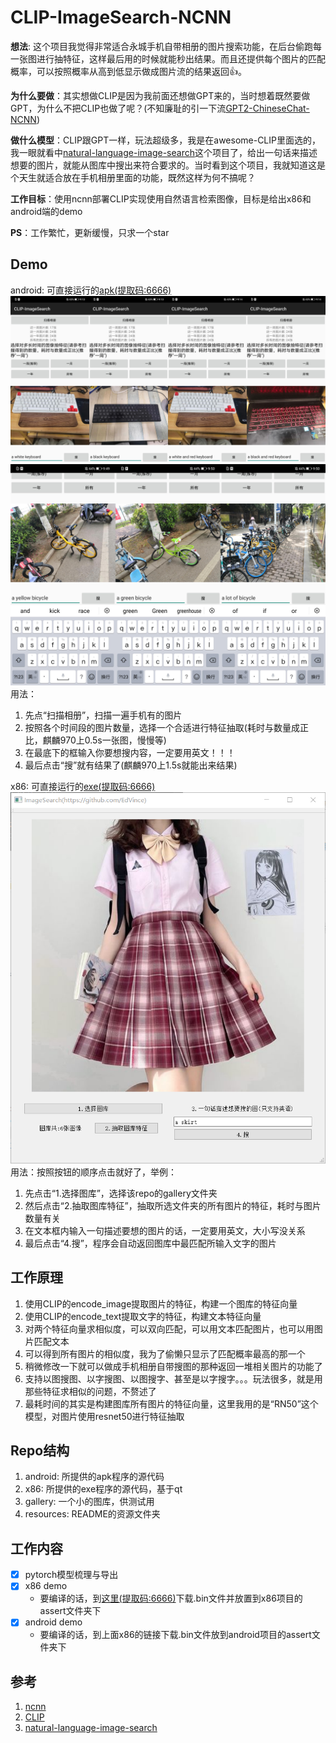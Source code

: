 # CLIP-ImageSearch-NCNN

**想法**: 这个项目我觉得非常适合永城手机自带相册的图片搜索功能，在后台偷跑每一张图进行抽特征，这样最后用的时候就能秒出结果。而且还提供每个图片的匹配概率，可以按照概率从高到低显示做成图片流的结果返回👍。

**为什么要做**：其实想做CLIP是因为我前面还想做GPT来的，当时想着既然要做GPT，为什么不把CLIP也做了呢？(不知廉耻的引一下流[GPT2-ChineseChat-NCNN](https://github.com/EdVince/GPT2-ChineseChat-NCNN))

**做什么模型**：CLIP跟GPT一样，玩法超级多，我是在awesome-CLIP里面选的，我一眼就看中[natural-language-image-search](https://github.com/haltakov/natural-language-image-search)这个项目了，给出一句话来描述想要的图片，就能从图库中搜出来符合要求的。当时看到这个项目，我就知道这是个天生就适合放在手机相册里面的功能，既然这样为何不搞呢？

**工作目标**：使用ncnn部署CLIP实现使用自然语言检索图像，目标是给出x86和android端的demo

**PS**：工作繁忙，更新缓慢，只求一个star

## Demo
android: 可直接运行的[apk(提取码:6666)](https://pan.baidu.com/s/1zu19Jj7kk0npxSa1PLRLXg)
![image](./resources/clip.jpg)
![image](./resources/bicycle.jpg)
用法：
1. 先点“扫描相册”，扫描一遍手机有的图片
2. 按照各个时间段的图片数量，选择一个合适进行特征抽取(耗时与数量成正比，麒麟970上0.5s一张图，慢慢等)
3. 在最底下的框输入你要想搜内容，一定要用英文！！！
4. 最后点击“搜”就有结果了(麒麟970上1.5s就能出来结果)

x86: 可直接运行的[exe(提取码:6666)](https://pan.baidu.com/s/1vG2sw_ZkF2s6PFob9XVakQ)
![image](./resources/x86.png)
用法：按照按钮的顺序点击就好了，举例：
1. 先点击“1.选择图库”，选择该repo的gallery文件夹
2. 然后点击“2.抽取图库特征”，抽取所选文件夹的所有图片的特征，耗时与图片数量有关
3. 在文本框内输入一句描述要想的图片的话，一定要用英文，大小写没关系
4. 最后点击“4.搜”，程序会自动返回图库中最匹配所输入文字的图片

## 工作原理
1. 使用CLIP的encode_image提取图片的特征，构建一个图库的特征向量
2. 使用CLIP的encode_text提取文字的特征，构建文本特征向量
3. 对两个特征向量求相似度，可以双向匹配，可以用文本匹配图片，也可以用图片匹配文本
4. 可以得到所有图片的相似度，我为了偷懒只显示了匹配概率最高的那一个
5. 稍微修改一下就可以做成手机相册自带搜图的那种返回一堆相关图片的功能了
6. 支持以图搜图、以字搜图、以图搜字、甚至是以字搜字。。。玩法很多，就是用那些特征求相似的问题，不赘述了
7. 最耗时间的其实是构建图库所有图片的特征向量，这里我用的是“RN50”这个模型，对图片使用resnet50进行特征抽取

## Repo结构
1. android: 所提供的apk程序的源代码
2. x86: 所提供的exe程序的源代码，基于qt
3. gallery: 一个小的图库，供测试用
4. resources: README的资源文件夹

## 工作内容
- [x] pytorch模型梳理与导出
- [x] x86 demo
    - 要编译的话，到[这里(提取码:6666)](https://pan.baidu.com/s/1ZoRrGYJcloSG-eb7h23gFA)下载.bin文件并放置到x86项目的assert文件夹下
- [x] android demo
    - 要编译的话，到上面x86的链接下载.bin文件放到android项目的assert文件夹下

## 参考
1. [ncnn](https://github.com/Tencent/ncnn)
3. [CLIP](https://github.com/openai/CLIP)
2. [natural-language-image-search](https://github.com/haltakov/natural-language-image-search)